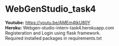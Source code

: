# WebGenStudio_task4
**Youtube:** https://youtu.be/AMEm4tkU80Y \
**Heroku:** Webgen-studio-intern-task4.herokuapp.com \
Registeration and Login using flask framework. \
Required installed packages in requirements.txt 
